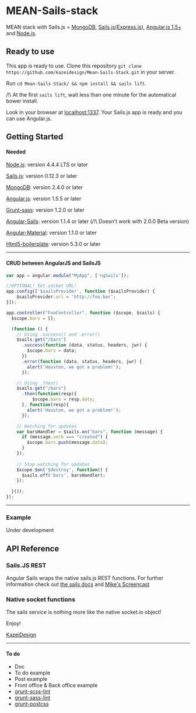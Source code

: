 # MEAN-Sails-stack

MEAN stack with Sails.js = <a href="https://www.mongodb.com/" target="_blank">MongoDB</a>, <a href="http://sailsjs.org" target="_blank">Sails.js(Express.js)</a>, <a href="https://angularjs.org/" target="_blank">Angular.js 1.5+</a> and <a href="https://nodejs.org/en/" target="_blank">Node.js</a>.

## Ready to use

This app is ready to use. Clone this repository ``` git clone https://github.com/kazeidesign/Mean-Sails-Stack.git ``` in your server.

Run `` cd Mean-Sails-Stack/ && npm install && sails lift ``.

/!\ At the first `` sails lift ``, wait less than one minute for the automatical bower install.

Look in your browser at [localhost:1337](http://localhost:1337). Your Sails.js app is ready and you can use Angular.js.

## Getting Started

#### Needed

[Node.js](https://nodejs.org/en/): version 4.4.4 LTS or later

[Sails.js](http://sailsjs.org): version 0.12.3 or later

<a href="https://www.mongodb.com/" target="_blank">MongoDB</a>: version 2.4.0 or later

<a href="https://angularjs.org/" target="_blank">Angular.js</a>: version 1.5.5 or later

[Grunt-sass](https://www.npmjs.com/package/grunt-sass): version 1.2.0 or later

[Angular-Sails](https://github.com/janpantel/angular-sails): version 1.1.4 or later (/!\ Doesn't work with 2.0.0 Beta version)

[Angular-Material](https://github.com/angular/material): version 1.1.0 or later

[Html5-boilerplate](https://github.com/h5bp/html5-boilerplate): version 5.3.0 or later

---

#### CRUD between AngularJS and SailsJS

```javascript
var app = angular.module("MyApp", ['ngSails']);

//OPTIONAL! Set socket URL!
app.config(['$sailsProvider', function ($sailsProvider) {
    $sailsProvider.url = 'http://foo.bar';
}]);

app.controller("FooController", function ($scope, $sails) {
  $scope.bars = [];

  (function () {
    // Using .success() and .error()
    $sails.get("/bars")
      .success(function (data, status, headers, jwr) {
        $scope.bars = data;
      })
      .error(function (data, status, headers, jwr) {
        alert('Houston, we got a problem!');
      });

    // Using .then()
    $sails.get("/bars")
      .then(function(resp){
          $scope.bars = resp.data;
      }, function(resp){
        alert('Houston, we got a problem!');
      });

    // Watching for updates
    var barsHandler = $sails.on("bars", function (message) {
      if (message.verb === "created") {
        $scope.bars.push(message.data);
      }
    });
    
    // Stop watching for updates
    $scope.$on('$destroy', function() {
      $sails.off('bars', barsHandler);
    });
    
  }());
});
```

---

### Example

 Under development

API Reference
--------------

### Sails.JS REST ###
Angular Sails wraps the native sails.js REST functions. For further information check out [the sails docs](http://sailsjs.org/#!documentation/sockets) and [Mike's Screencast](http://www.youtube.com/watch?v=GK-tFvpIR7c)

### Native socket functions ###
The sails service is nothing more like the native socket.io object!

Enjoy!

[KazeiDesign](https://github.com/kazeidesign)

---

#### To do

* Doc
* To do example
* Post example
* Front office & Back office example
* [grunt-scss-lint](https://github.com/ahmednuaman/grunt-scss-lint)
* [grunt-sass-lint](https://github.com/sasstools/grunt-sass-lint)
* [grunt-postcss](https://github.com/nDmitry/grunt-postcss)


